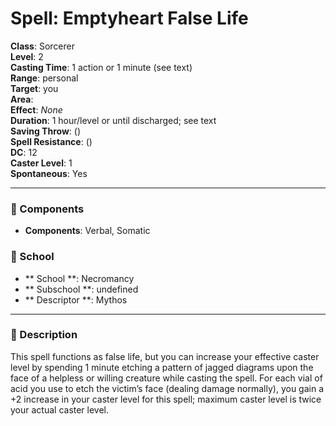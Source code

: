 
# Spell: Emptyheart False Life
**Class**: Sorcerer  
**Level**: 2  
**Casting Time**: 1 action or 1 minute (see text)  
**Range**: personal  
**Target**: you  
**Area**:   
**Effect**: _None_  
**Duration**: 1 hour/level or until discharged; see text  
**Saving Throw**:  ()  
**Spell Resistance**:  ()  
**DC**: 12  
**Caster Level**: 1  
**Spontaneous**: Yes

---

### 🔮 Components
- **Components**: Verbal, Somatic

### 🏫 School
- ** School **: Necromancy
- ** Subschool **: undefined
- ** Descriptor **: Mythos
---

### 📜 Description
This spell functions as false life, but you can increase your effective caster level by spending 1 minute etching a pattern of jagged diagrams upon the face of a helpless or willing creature while casting the spell. For each vial of acid you use to etch the victim’s face (dealing damage normally), you gain a +2 increase in your caster level for this spell; maximum caster level is twice your actual caster level.
